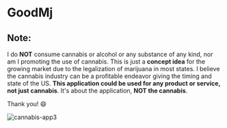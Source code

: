 # GoodMj

## **Note:**

I do **NOT** consume cannabis or alcohol or any substance of any kind, nor am I promoting the use of cannabis. This is just a **concept idea** for the growing market due to the legalization of marijuana in most states. I believe the cannabis industry can be a profitable endeavor giving the timing and state of the US. **This application could be used for any product or service, not just cannabis**. It's about the application, **NOT the cannabis**.

Thank you! 😄

![cannabis-app3](https://github.com/user-attachments/assets/d3cde880-90fd-4d11-ac1b-9d3c64cff556)
